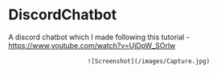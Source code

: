 # DiscordChatbot
A discord chatbot which I made following this tutorial - https://www.youtube.com/watch?v=UjDpW_SOrlw



















                          ![Screenshot](/images/Capture.jpg)
